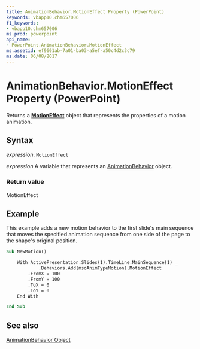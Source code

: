 ```yaml
---
title: AnimationBehavior.MotionEffect Property (PowerPoint)
keywords: vbapp10.chm657006
f1_keywords:
- vbapp10.chm657006
ms.prod: powerpoint
api_name:
- PowerPoint.AnimationBehavior.MotionEffect
ms.assetid: ef9601ab-7a01-ba03-a5ef-a50c4d2c3c79
ms.date: 06/08/2017
---
```



# AnimationBehavior.MotionEffect Property (PowerPoint)

Returns a  **[MotionEffect](PowerPoint.MotionEffect.md)** object that represents the properties of a motion animation.


## Syntax

 _expression_. `MotionEffect`

 _expression_ A variable that represents an [AnimationBehavior](./PowerPoint.AnimationBehavior.md) object.


### Return value

MotionEffect


## Example

This example adds a new motion behavior to the first slide's main sequence that moves the specified animation sequence from one side of the page to the shape's original position.


```vb
Sub NewMotion()

    With ActivePresentation.Slides(1).TimeLine.MainSequence(1) _
            .Behaviors.Add(msoAnimTypeMotion).MotionEffect
        .FromX = 100
        .FromY = 100
        .ToX = 0
        .ToY = 0
    End With

End Sub
```


## See also


[AnimationBehavior Object](PowerPoint.AnimationBehavior.md)

